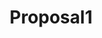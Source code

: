---
title: Proposal1
client_logo: /assets/images/proposals/double_logo.png
password: password
sections:
- title: Situation
  blocks:
    - type: text
      data: 
        type: lead
        body: |
          Nordic Projekt is the main brand for specialised glasses in Spain, Portugal and Italy. Their growth strategy is traditional and sales-oriented, mainly running through pharmacy retail partners.
    - type: text
      data: 
        body: |
          To match the pace and competition in the global retail market, they need a more scalable and systematic approach to growth. In order to achieve this, they need to develop a growth model that relies on systems-thinking and leverages digital opportunities.

          Nordic Projekt has a strong team that focuses on brand awareness and sales, which can benefit perfectly from the growth-oriented, modern approach that Double has to offer.

- title: Strategy
  blocks:
    - type: text
      data:
        body: |
          To enable and speed up international expansion, we need to find a scalable system that we can roll out, rinse and repeat in each new market we enter. By starting in one market we can find this repeatable template. Once this approach is validated, we can move towards unlocking new markets.

          We would need to work hand in hand with both marketing and sales departments to share current best practices and build out the growth system together with the team.

          There are three essential parts in every growth system:

    - type: list1
      data:
        items:
          - title: Lead Gen Engine
            body: |
              Outbound and/or inbound marketing channels to repeatably bring in quality leads to the brand, and interest them in the product.
          - title: Sales Funnel/Process
            body: |
              Outbound and/or inbound marketing channels to repeatably bring in quality leads to the brand, and interest them in the product.
          - title: Retention & Referral
            body: |
              A set of processes to onboard, activate customers, and create sharing/viral components in order for the client base to grow exponentially.

- title: The B2B Growth Model
  blocks:
    - type: text
      data:
        type: lead
        body: |
          Although all Healthee Company brands in both B2B and B2C will require such a system, we'll start in B2B, Italian market for Nordic Projekt. Nordic Projekt already has a significant brand status and market share, it's possible to consider both outbound and inbound channels simultaneously.

    - type: text
      data:
        body: |
          ### Outbound Lead Gen Engine

          To find qualified prospects and hand them over to the sales reps in an efficient way, there are three stages that need to be set up:

    - type: list2
      data:
        type: numbers
        items:
          - title: Prospecting
            body: |
              The process of locating places where your target audience is hanging out and finding their contact details to reach them. This part is easy to automate/outsource.
          - title: Outreach
            body: |
              Through multiple channels we can reach out to the potential leads. Most popular is LinkedIn, but I think cold emailing and calling can also be very successful.
          - title: Qualification
            body: |
              This is the stage where we need to hand-off the highly qualified leads to the actual sales representatives. These 'reps’ are in the business of relationship building and closing. The prior stages must be done by someone else the reps to keep them focused.

    - type: text
      data:
        body: |
          ### Inbound Lead Gen engine

          For inbound lead generation there are many options. It is key to prioritise the channels and set up experiments to find the ones that are worth investing in. This part of the growth system relies much on the branding of the company, since conversion and channels performance depend on the status of the brand.

          Inbound lead generation can be divided into two separate stages:

    - type: list2
      data:
        items:
          - title: Awareness
            body: |
              Creating awareness can be done through multiple channels, like content marketing, SEO, Google Ads, LinkedIn Ads, PR, organic SM.
          - title: Conversion
            body: |
              Conversion happens mostly on the website, or by leads emailing directly. Every possible route from first exposure to first content must be as smooth as possible.

    - type: text
      data:
        body: |
          ### Sales Process

          Although the sales process in a traditional market heavily depends on the inner workings of the sales team, there are a few areas that can benefit from a more growth oriented approach.

    - type: list2
      data:
        items:
          - title: Systemised sales process
            body: |
              All lead generation efforts must find a good alignment with sales, to ensure a structure that incentivises available talent as effectively as possible.
          - title: Persuasive email marketing
            body: |
              Most sales departments forget to add clients to their email lists to share relevant content and don't keep them warm until it's time to close.
          - title: Retargeting strategies
            body: |
              Retargeting is most popular in B2C businesses, but are under-appreciated by B2B businesses. They provide the perfect reminder and brand building to close the sale.

    - type: text
      data:
        body: |
          ### Retention & Referral

          The purpose of the last system is to create brand ambassadors and returning customers. Although the quality of the products is key, there are a few marketing strategies that aid customer retention and referral.

    - type: list1
      data:
        items:
          - title: CRM
            body: |
              On-point content and personal communication with the current B2B customer base.
          - title: Referral strategies
            body: |
              By creating sharable assets and supply partners with many test products, customers can recommend your products to others. This typically works well in traditional, non-competitive markets.
          - title: B2B → B2C loops
            body: |
              By engaging customers with nice product extras and consumer CRM, you create power users that will return for upsells and returning purchase. Extra engagement with sharable content, product experience and sharing schemes will create brand ambassadors that bring in new customers for free.

---
